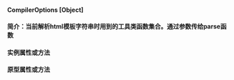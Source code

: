 #### CompilerOptions [Object]

#### 简介：当前解析html模板字符串时用到的工具类函数集合。通过参数传给parse函数


#### 实例属性或方法








#### 原型属性或方法